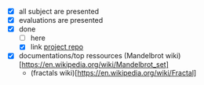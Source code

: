 - [x] all subject are presented
- [x] evaluations are presented
- [x] done
  - [ ] here
  - [x] link [project repo](https://github.com/mohaslimani/Fract-ol)
- [x] documentations/top ressources (Mandelbrot wiki)[https://en.wikipedia.org/wiki/Mandelbrot_set]
	- (fractals wiki)[https://en.wikipedia.org/wiki/Fractal]

